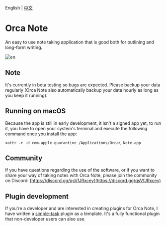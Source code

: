 English | [中文](README.zh.md)

# Orca Note

An easy to use note taking application that is good both for outlining and long-form writing.

![en](https://github.com/user-attachments/assets/d93f94e5-8740-4708-9511-90b53176c279)

## Note

It's currently in beta testing so bugs are expected. Please backup your data regularly (Orca Note also automatically backup your data hourly as long as you keep it running).

## Running on macOS

Because the app is still in early development, it isn't a signed app yet, to run it, you have to open your system's terminal and execute the following command once you install the app:

```
xattr -r -d com.apple.quarantine /Applications/Orca\ Note.app
```

## Community

If you have questions regarding the use of the software, or if you want to share your way of taking notes with Orca Note, please join the community on Discord: [https://discord.gg/qsVfJRxcey](https://discord.gg/qsVfJRxcey)

## Plugin development

If you're a developer and are interested in creating plugins for Orca Note, I have written a [simple-task](https://github.com/sethyuan/orca-simple-task) plugin as a template. It's a fully functional plugin that non-developer users can also use.
